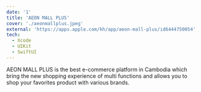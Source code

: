 ```yaml
---
date: '1'
title: 'AEON MALL PLUS'
cover: './aeonmallplus.jpeg'
external: 'https://apps.apple.com/kh/app/aeon-mall-plus/id6444750054'
tech:
  - Xcode
  - UIKit
  - SwiftUI
---
```


AEON MALL PLUS is the best e-commerce platform in Cambodia which bring the new shopping experience of multi functions and allows you to shop your favorites product with various brands.
